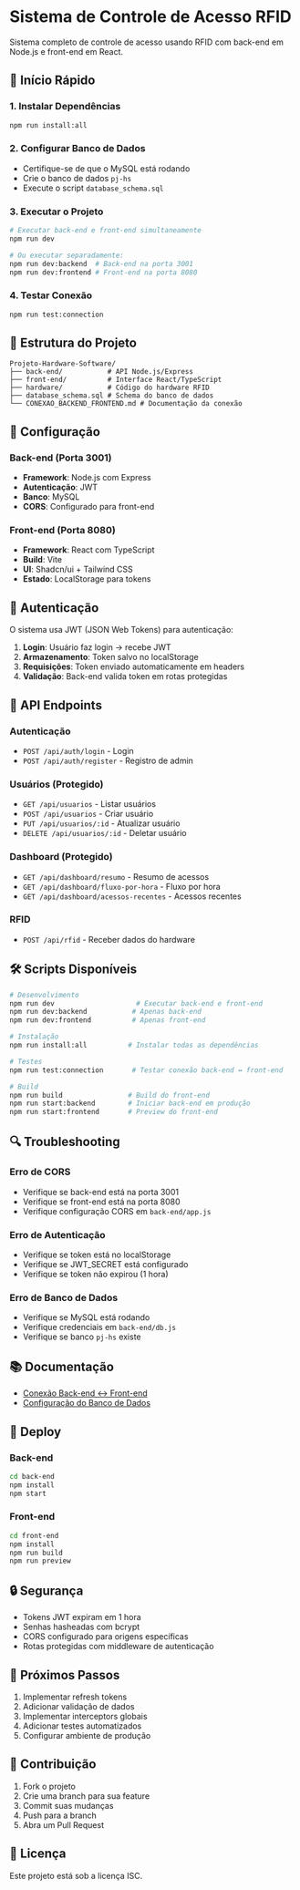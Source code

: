 # Sistema de Controle de Acesso RFID

Sistema completo de controle de acesso usando RFID com back-end em Node.js e front-end em React.

## 🚀 Início Rápido

### 1. Instalar Dependências
```bash
npm run install:all
```

### 2. Configurar Banco de Dados
- Certifique-se de que o MySQL está rodando
- Crie o banco de dados `pj-hs`
- Execute o script `database_schema.sql`

### 3. Executar o Projeto
```bash
# Executar back-end e front-end simultaneamente
npm run dev

# Ou executar separadamente:
npm run dev:backend  # Back-end na porta 3001
npm run dev:frontend # Front-end na porta 8080
```

### 4. Testar Conexão
```bash
npm run test:connection
```

## 📁 Estrutura do Projeto

```
Projeto-Hardware-Software/
├── back-end/           # API Node.js/Express
├── front-end/          # Interface React/TypeScript
├── hardware/           # Código do hardware RFID
├── database_schema.sql # Schema do banco de dados
└── CONEXAO_BACKEND_FRONTEND.md # Documentação da conexão
```

## 🔧 Configuração

### Back-end (Porta 3001)
- **Framework**: Node.js com Express
- **Autenticação**: JWT
- **Banco**: MySQL
- **CORS**: Configurado para front-end

### Front-end (Porta 8080)
- **Framework**: React com TypeScript
- **Build**: Vite
- **UI**: Shadcn/ui + Tailwind CSS
- **Estado**: LocalStorage para tokens

## 🔐 Autenticação

O sistema usa JWT (JSON Web Tokens) para autenticação:

1. **Login**: Usuário faz login → recebe JWT
2. **Armazenamento**: Token salvo no localStorage
3. **Requisições**: Token enviado automaticamente em headers
4. **Validação**: Back-end valida token em rotas protegidas

## 📡 API Endpoints

### Autenticação
- `POST /api/auth/login` - Login
- `POST /api/auth/register` - Registro de admin

### Usuários (Protegido)
- `GET /api/usuarios` - Listar usuários
- `POST /api/usuarios` - Criar usuário
- `PUT /api/usuarios/:id` - Atualizar usuário
- `DELETE /api/usuarios/:id` - Deletar usuário

### Dashboard (Protegido)
- `GET /api/dashboard/resumo` - Resumo de acessos
- `GET /api/dashboard/fluxo-por-hora` - Fluxo por hora
- `GET /api/dashboard/acessos-recentes` - Acessos recentes

### RFID
- `POST /api/rfid` - Receber dados do hardware

## 🛠️ Scripts Disponíveis

```bash
# Desenvolvimento
npm run dev                    # Executar back-end e front-end
npm run dev:backend           # Apenas back-end
npm run dev:frontend          # Apenas front-end

# Instalação
npm run install:all          # Instalar todas as dependências

# Testes
npm run test:connection       # Testar conexão back-end ↔ front-end

# Build
npm run build                # Build do front-end
npm run start:backend        # Iniciar back-end em produção
npm run start:frontend       # Preview do front-end
```

## 🔍 Troubleshooting

### Erro de CORS
- Verifique se back-end está na porta 3001
- Verifique se front-end está na porta 8080
- Verifique configuração CORS em `back-end/app.js`

### Erro de Autenticação
- Verifique se token está no localStorage
- Verifique se JWT_SECRET está configurado
- Verifique se token não expirou (1 hora)

### Erro de Banco de Dados
- Verifique se MySQL está rodando
- Verifique credenciais em `back-end/db.js`
- Verifique se banco `pj-hs` existe

## 📚 Documentação

- [Conexão Back-end ↔ Front-end](CONEXAO_BACKEND_FRONTEND.md)
- [Configuração do Banco de Dados](DATABASE_SETUP.md)

## 🚀 Deploy

### Back-end
```bash
cd back-end
npm install
npm start
```

### Front-end
```bash
cd front-end
npm install
npm run build
npm run preview
```

## 🔒 Segurança

- Tokens JWT expiram em 1 hora
- Senhas hasheadas com bcrypt
- CORS configurado para origens específicas
- Rotas protegidas com middleware de autenticação

## 📝 Próximos Passos

1. Implementar refresh tokens
2. Adicionar validação de dados
3. Implementar interceptors globais
4. Adicionar testes automatizados
5. Configurar ambiente de produção

## 🤝 Contribuição

1. Fork o projeto
2. Crie uma branch para sua feature
3. Commit suas mudanças
4. Push para a branch
5. Abra um Pull Request

## 📄 Licença

Este projeto está sob a licença ISC.
